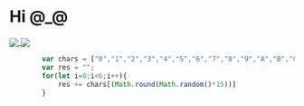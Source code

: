 
# Hi @_@
<!-- <a href="https://github.com/JDEPAP2">
  <img align="center" src="https://github-readme-stats.vercel.app/api?username=JDEPAP2&show_icons=true&theme=radical" />
</a> -->
<div>
  <a href="https://github.com/JDEPAP2">
  <img align="center" src="https://github-readme-stats.vercel.app/api?username=JDEPAP2&show_icons=true&theme=radical" />
  </a>
  <a href="https://github.com/JDEPAP2">
    <img align="center" src="https://github-readme-stats.vercel.app/api/top-langs/?username=JDEPAP2&show_icons=true&layout=compact&theme=radical" 
  </a>
</div>

```javascript
        var chars = ["0","1","2","3","4","5","6","7","8","9","A","B","C","D","F"]
        var res = "";
        for(let i=0;i<6;i++){
            res += chars[(Math.round(Math.random()*15))]
        }
```
